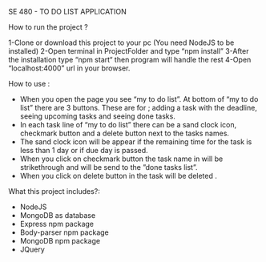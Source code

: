 SE 480 - TO DO LIST APPLICATION

How to run the project ?

1-Clone or download this project to your pc 
(You need NodeJS to be installed)
2-Open terminal in ProjectFolder and type “npm install”
3-After the installation type “npm start“ then program will handle the rest
4-Open “localhost:4000” url in your browser.

How to use :

- When you open the page you see “my to do list”. At bottom of “my to do list” there are 3 buttons. These are for ; adding a task with the deadline, seeing upcoming tasks and seeing done tasks.
- In each task line of  “my to do list” there can be a sand clock icon, checkmark button and a delete button  next to the tasks names.
- The sand clock icon will be appear if the remaining time for the task is less than 1 day or if due day is passed.
- When you click on checkmark button the task name in  will be strikethrough and will be send to the ”done tasks list”.
- When you click on delete button in the task will be deleted .


 What this project includes?:

- NodeJS
- MongoDB as database
- Express npm package
- Body-parser npm package
- MongoDB npm package
- JQuery



  
















